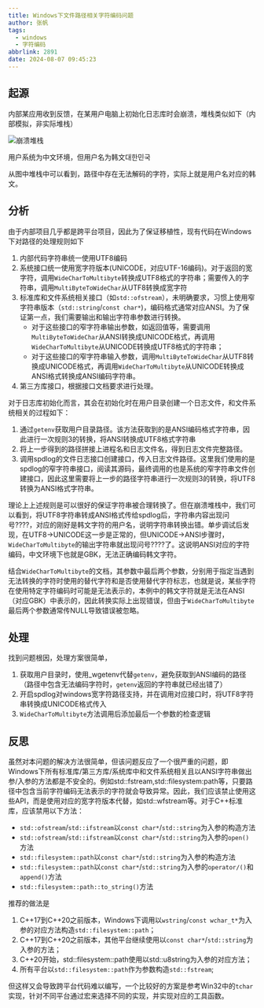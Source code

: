 ```yaml
---
title: Windows下文件路径相关字符编码问题
author: 张帆
tags:
  - windows
  - 字符编码
abbrlink: 2891
date: 2024-08-07 09:45:23
---
```


## 起源
内部某应用收到反馈，在某用户电脑上初始化日志库时会崩溃，堆栈类似如下（内部模拟，非实际堆栈）

<!--more-->

![崩溃堆栈](crash.png)

用户系统为中文环境，但用户名为韩文대한민국

从图中堆栈中可以看到，路径中存在无法解码的字符，实际上就是用户名对应的韩文。


## 分析

由于内部项目几乎都是跨平台项目，因此为了保证移植性，现有代码在Windows下对路径的处理规则如下

1. 内部代码字符串统一使用UTF8编码
2. 系统接口统一使用宽字符版本(UNICODE，对应UTF-16编码)。对于返回的宽字符，调用`WideCharToMultibyte`转换成UTF8格式的字符串；需要传入的字符串，调用`MultiByteToWideChar`从UTF8转换成宽字符
3. 标准库和文件系统相关接口（如`std::ofstream`），未明确要求，习惯上使用窄字符串版本（`std::string`/`const char*`)，编码格式通常对应ANSI。为了保证第一点，我们需要输出和输出字符串参数进行转换。
    - 对于这些接口的窄字符串输出参数，如返回值等，需要调用`MultiByteToWideChar`从ANSI转换成UNICODE格式，再调用`WideCharToMultibyte`从UNICODE转换成UTF8格式的字符串；
    - 对于这些接口的窄字符串输入参数，调用`MultiByteToWideChar`从UTF8转换成UNICODE格式，再调用`WideCharToMultibyte`从UNICODE转换成ANSI格式转换成ANSI编码字符串。
4. 第三方库接口，根据接口文档要求进行处理。

对于日志库初始化而言，其会在初始化时在用户目录创建一个日志文件，和文件系统相关的过程如下：
1. 通过`getenv`获取用户目录路径。该方法获取到的是ANSI编码格式字符串，因此进行一次规则3的转换，将ANSI转换成UTF8格式字符串
2. 将上一步得到的路径拼接上进程名和日志文件名，得到日志文件完整路径。
3. 调用spdlog的文件日志接口创建接口，传入日志文件路径。这里我们使用的是spdlog的窄字符串接口，阅读其源码，最终调用的也是系统的窄字符串文件创建接口，因此这里需要将上一步的路径字符串进行一次规则3的转换，将UTF8转换为ANSI格式字符串。

理论上上述规则是可以很好的保证字符串被合理转换了。但在崩溃堆栈中，我们可以看到，将UTF8字符串转成ANSI格式传给spdlog后，字符串内容出现问号????，对应的刚好是韩文字符的用户名，说明字符串转换出错。单步调试后发现，在UTF8->UNICODE这一步是正常的，但UNICODE→ANSI步骤时，`WideCharToMultibyte`的输出字符串就出现问号????了。这说明ANSI对应的字符编码，中文环境下也就是GBK，无法正确编码韩文字符。

结合`WideCharToMultibyte`的文档，其参数中最后两个参数，分别用于指定当遇到无法转换的字符时使用的替代字符和是否使用替代字符标志，也就是说，某些字符在使用特定字符编码时可能是无法表示的，本例中的韩文字符就是无法在ANSI（对应GBK）中表示的，因此转换实际上出现错误，但由于`WideCharToMultibyte`最后两个参数通常传NULL导致错误被忽略。


## 处理

找到问题根因，处理方案很简单，

1. 获取用户目录时，使用_wgetenv代替`getenv`，避免获取到ANSI编码的路径（路径中包含无法编码字符时，`getenv`返回的字符串就已经出错了）
2. 开启spdlog对windows宽字符路径支持，并在调用对应接口时，将UTF8字符串转换成UNICODE格式传入
3. `WideCharToMultibyte`方法调用后添加最后一个参数的检查逻辑

## 反思
虽然对本问题的解决方法很简单，但该问题反应了一个很严重的问题，即Windows下所有标准库/第三方库/系统库中和文件系统相关且以ANSI字符串做出参/入参的方法都是不安全的。例如std::fstream,std::filesystem:path等，只要路径中包含当前字符编码无法表示的字符就会导致异常。因此，我们应该禁止使用这些API，而是使用对应的宽字符版本代替，如std::wfstream等。对于C++标准库，应该禁用以下方法：

- `std::ofstream`/`std::ifstream`以`const char*`/`std::string`为入参的构造方法
- `std::ofstream`/`std::ifstream`以`const char*`/`std::string`为入参的`open()`方法
- `std::filesystem::path`以`const char*`/`std::string`为入参的构造方法
- `std::filesystem::path`以`const char*`/`std::string`为入参的`operator/()`和`append()`方法
- `std::filesystem::path::to_string()`方法

推荐的做法是
1. C++17到C++20之前版本，Windows下调用以`wstring`/`const wchar_t*`为入参的对应方法构造`std::filesystem::path`；
2. C++17到C++20之前版本，其他平台继续使用以`const char*`/`std::string`为入参的方法；
3. C++20开始，std::filesystem::path使用以std::u8string为入参的对应方法；
4. 所有平台以`std::filesystem::path`作为参数构造`std::fstream`;

但这样又会导致跨平台代码难以编写，一个比较好的方案是参考Win32中的`tchar`实现，针对不同平台通过宏来选择不同的实现，并实现对应的工具函数。

